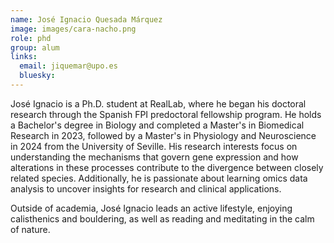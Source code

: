 ```yaml
---
name: José Ignacio Quesada Márquez
image: images/cara-nacho.png
role: phd
group: alum
links:
  email: jiquemar@upo.es
  bluesky:
---
```


José Ignacio is a Ph.D. student at RealLab, where he began his doctoral research through the Spanish FPI predoctoral fellowship program. He holds a Bachelor's degree in Biology and completed a Master's in Biomedical Research in 2023, followed by a Master's in Physiology and Neuroscience in 2024 from the University of Seville. His research interests focus on understanding the mechanisms that govern gene expression and how alterations in these processes contribute to the divergence between closely related species. Additionally, he is passionate about learning omics data analysis to uncover insights for research and clinical applications.

Outside of academia, José Ignacio leads an active lifestyle, enjoying calisthenics and bouldering, as well as reading and meditating in the calm of nature.



